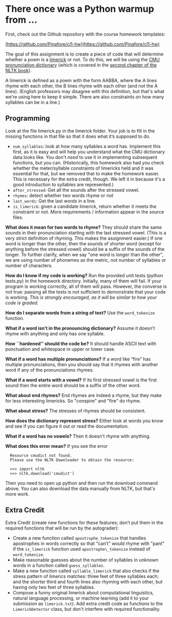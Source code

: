 # There once was a Python warmup from ...

First, check out the Github repository with the course homework templates:

[https://github.com/Pinafore/cl1-hw](https://github.com/Pinafore/cl1-hw)

The goal of this assignment is to create a piece of code that will
determine whether a poem is a
[limerick](http://en.wikipedia.org/wiki/Limerick\_(poetry)) or
not.  To do this, we will be using the
[CMU pronunciation dictionary](http://www.speech.cs.cmu.edu/cgi-bin/cmudict) (which is covered in the [second chapter of the NLTK book](http://www.nltk.org/book/ch02.html)).

A limerick is defined as a poem with the form AABBA, where the A lines
rhyme with each other, the B lines rhyme with each other (and not the
A lines).  (English professors may disagree with this definition, but
that's what we're using here to keep it simple.  There are also
constraints on how many syllables can be in a line.)

## Programming

Look at the file limerick.py in the limerick folder.  Your job is to fill
in the missing functions in that file so that it does what it’s
supposed to do.
* `num_syllables`: look at how many syllables a word has.  Implement this first, as it is easy and will help you understand what the CMU dictionary data looks like.  You don't *need* to use it in implementing subsequent functions, but you can.  (Historically, this homework also had you check whether the meter/syllable constraints of limericks held and it was essential for that, but we removed that to make the homework easier.  This is necessary for the extra credit, though.  We left it in because it's a good introduction to syllables are represented.)
* `after_stressed`: Get all the sounds after the stressed vowel.
* `rhymes`: detect whether two words rhyme or not
* `last_words`: Get the last words in a line.
* `is_limerick`: given a candidate limerick, return whether it meets the constraint or not.
More requirements / information appear in the source files.

**What does it mean for two words to rhyme?** They should share the
  same sounds in their pronunciation starting with the last stressed
  vowel.  (This is a very strict definition of rhyming.  This makes
  the assignment easier.)  If one word is longer than the other, then
  the sounds of shorter word (except for anything before the stressed
  vowel) should be a suffix of the sounds of the longer.  To further
  clarify, when we say "one word is longer than the other", we are
  using number of phonemes as the metric, not number of syllables or
  number of characters.

**How do I know if my code is working?**  Run the provided unit tests (python tests.py) in the homework directory.  Initially, many of them will fail.  If your program is working correctly, all of them will pass.  However, the converse is not true: passing all the tests is not sufficient to demonstrate that your code is working.  *This is strongly encouraged, as it will be similar to how your code is graded.*

**How do I separate words from a string of text?**  Use the `word_tokenize` function.

**What if a word isn’t in the pronouncing dictionary?** Assume it doesn’t rhyme with anything and only has one syllable.

**How ``hardened'' should the code be?** It should handle ASCII text with punctuation and whitespace in upper or lower case.

**What if a word has multiple pronunciations?**  If a word like “fire” has multiple pronunciations, then you should say
that it rhymes with another word if any of the pronunciations rhymes.

**What if a word starts with a vowel?**  If its first stressed vowel is the first sound then the entire word should be a
suffix of the other word.

**What about end rhymes?**  End rhymes are indeed a rhyme, but they make for less interesting
limericks.  So "conspire" and "fire" do rhyme.

**What about stress?**  The stresses of rhymes should be consistent.

**How does the dictionary represent stress?** Either look at words you know and see if you can figure it out or read the documentation.

**What if a word has no vowels?** Then it doesn't rhyme with anything.

**What does this error mean?** If you see the error
```
  Resource cmudict not found.
  Please use the NLTK Downloader to obtain the resource:

  >>> import nltk
  >>> nltk.download('cmudict')
```
Then you need to open up python and then run the download command above.  You can also download the data manually from NLTK, but that's more work.

## Extra Credit

Extra Credit (create new functions for these features; don’t put them
in the required functions that will be run by the autograder):
* Create a new function called
 `apostrophe_tokenize` that handles apostrophes in words correctly so
  that "can’t" would rhyme with "pant" if the `is_limerick` function used `apostrophe\_tokenize` instead of `word_tokenize`.
* Make reasonable guesses about the number of syllables in unknown words in a function called `guess_syllables`.
* Make a new function called `syllable_limerick` that also checks if the stress pattern of limerics matches: three feet of three syllables each; and the shorter third and fourth lines also rhyming with each other, but having only two feet of three syllables.
* Compose a funny original limerick about
  computational linguistics, natural language processing, or machine
  learning (add it to your submission as `limerick.txt`).
Add extra credit code as functions to the `LimerickDetector`
class, but don't interfere with required functionality.

